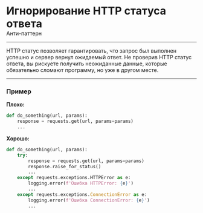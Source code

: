 
<div>
    <h1 style="margin: 0;">Игнорирование HTTP статуса ответа</h1>
    <p style="margin: 0;">Анти-паттерн</p>
</div>

***

HTTP статус позволяет гарантировать, что запрос был выполнен успешно и сервер вернул ожидаемый ответ. Не проверив HTTP статус ответа, вы рискуете получить неожиданные данные, которые обязательно сломают программу, но уже в другом месте.

***

### Пример 

**Плохо:**
```python
def do_something(url, params):
    response = requests.get(url, params=params)
    ...
```
**Хорошо:**
```python
def do_something(url, params):
    try:
        response = requests.get(url, params=params)
        response.raise_for_status()
        ...
    except requests.exceptions.HTTPError as e:
        logging.error(f'Ошибка HTTPError: {e}')
        ...
    except requests.exceptions.ConnectionError as e:
        logging.error(f'Ошибка ConnectionError: {e}')
        ...
```

